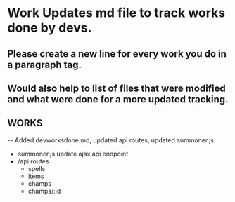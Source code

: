 # Work Updates md file to track works done by devs.

## Please create a new line for every work you do in a paragraph tag.
## Would also help to list of files that were modified and what were done for a more updated tracking.

## WORKS

-- Added devworksdone.md, updated api routes, updated summoner.js.
* summoner.js update ajax api endpoint
* /api routes
    * spells
    * items
    * champs
    * champs/:id
